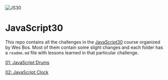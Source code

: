 ![JS30](https://javascript30.com/images/JS3-social-share.png)
# JavaScript30

This repo contains all the challenges in the [JavaScript30](https://javascript30.com/) course organized by Wes Bos.
Most of them contain some slight changes and each folder has a `readme.md` file with lessons learned in that particular challenge.

[01: JavaScript Drums](https://github.com/logalex96/JavaScript30/tree/master/01drum)

[02: JavaScript Clock](https://github.com/logalex96/JavaScript30/tree/master/02clock)
